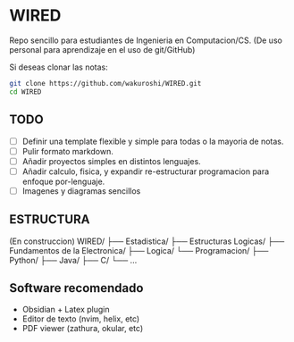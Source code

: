 # WIRED
Repo sencillo para estudiantes de Ingenieria en Computacion/CS. (De uso personal para aprendizaje en el uso de git/GitHub)

Si deseas clonar las notas:

```bash
git clone https://github.com/wakuroshi/WIRED.git
cd WIRED
```

## TODO
- [ ] Definir una template flexible y simple para todas o la mayoria de notas.
- [ ] Pulir formato markdown.
- [ ] Añadir proyectos simples en distintos lenguajes.
- [ ] Añadir calculo, fisica, y expandir re-estructurar programacion para enfoque por-lenguaje.
- [ ] Imagenes y diagramas sencillos

## ESTRUCTURA
(En construccion)
WIRED/
├── Estadistica/
├── Estructuras Logicas/
├── Fundamentos de la Electronica/
├── Logica/
└── Programacion/
    ├── Python/
    ├── Java/
    ├── C/
    └── ...

## Software recomendado
- Obsidian + Latex plugin 
- Editor de texto (nvim, helix, etc)
- PDF viewer (zathura, okular, etc)
